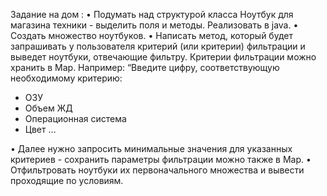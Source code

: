 Задание на дом :
• Подумать над структурой класса Ноутбук для магазина техники - выделить поля и методы. Реализовать в java.
• Создать множество ноутбуков.
• Написать метод, который будет запрашивать у пользователя критерий (или критерии) фильтрации и выведет ноутбуки, отвечающие фильтру.
Критерии фильтрации можно хранить в Map. Например:
“Введите цифру, соответствующую необходимому критерию:
 - ОЗУ
 - Объем ЖД
 - Операционная система
 - Цвет …
 
 
• Далее нужно запросить минимальные значения для указанных критериев - сохранить параметры фильтрации можно также в Map.
• Отфильтровать ноутбуки их первоначального множества и вывести проходящие по условиям.
